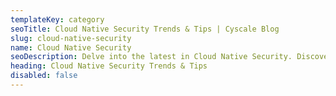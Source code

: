 ```yaml
---
templateKey: category
seoTitle: Cloud Native Security Trends & Tips | Cyscale Blog
slug: cloud-native-security
name: Cloud Native Security
seoDescription: Delve into the latest in Cloud Native Security. Discover key trends, actionable tips, and expert insights to secure your cloud-native environments effectively.
heading: Cloud Native Security Trends & Tips
disabled: false
---
```

